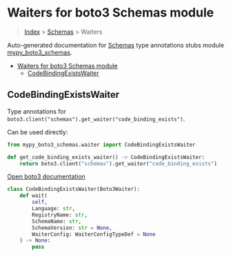 # Waiters for boto3 Schemas module

> [Index](../README.md) > [Schemas](./README.md) > Waiters

Auto-generated documentation for [Schemas](https://boto3.amazonaws.com/v1/documentation/api/latest/reference/services/schemas.html#Schemas)
type annotations stubs module [mypy_boto3_schemas](https://pypi.org/project/mypy-boto3-schemas/).

- [Waiters for boto3 Schemas module](#waiters-for-boto3-schemas-module)
  - [CodeBindingExistsWaiter](#codebindingexistswaiter)

## CodeBindingExistsWaiter

Type annotations for `boto3.client("schemas").get_waiter("code_binding_exists")`.

Can be used directly:

```python
from mypy_boto3_schemas.waiter import CodeBindingExistsWaiter

def get_code_binding_exists_waiter() -> CodeBindingExistsWaiter:
    return boto3.client("schemas").get_waiter("code_binding_exists")
```

[Open boto3 documentation](https://boto3.amazonaws.com/v1/documentation/api/latest/reference/services/schemas.html#Schemas.Waiter.code_binding_exists)

```python
class CodeBindingExistsWaiter(Boto3Waiter):
    def wait(
        self,
        Language: str,
        RegistryName: str,
        SchemaName: str,
        SchemaVersion: str = None,
        WaiterConfig: WaiterConfigTypeDef = None
    ) -> None:
        pass
```